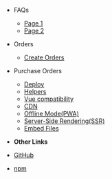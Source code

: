 - FAQs
  - [Page 1](Page1.md)
  - [Page 2](Page2.md)

- Orders
  - [Create Orders](createorder.md)

- Purchase Orders
  - [Deploy](deploy.md)
  - [Helpers](helpers.md)
  - [Vue compatibility](vue.md)
  - [CDN](cdn.md)
  - [Offline Mode(PWA)](pwa.md)
  - [Server-Side Rendering(SSR)](ssr.md)
  - [Embed Files](embed-files.md)
- **Other Links**
- [GitHub](https://github.com/jthegedus/docsify-select)
- [npm](https://www.npmjs.com/package/docsify-select)